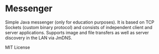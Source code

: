 # Messenger
Simple Java messenger (only for education purposes). It is based on TCP Sockets (custom binary protocol) and consists of independent client and server applications.
Supports image and file transfers as well as server discovery in the LAN via JmDNS.

MIT License
